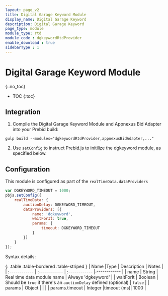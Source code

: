 ```yaml
---
layout: page_v2
title: Digital Garage Keyword Module
display_name: Digital Garage Keyword
description: Digital Garage Keyword
page_type: module
module_type: rtd
module_code : dgkeywordRtdProvider
enable_download : true
sidebarType : 1
---
```


# Digital Garage Keyword Module
{:.no_toc}

* TOC
{:toc}

## Integration

1) Compile the Digital Garage Keyword Module and Appnexus Bid Adapter into your Prebid build:  

```
gulp build --modules="dgkeywordRtdProvider,appnexusBidAdapter,..."  
```

2) Use `setConfig` to instruct Prebid.js to initilize the dgkeyword module, as specified below. 

## Configuration

This module is configured as part of the `realTimeData.dataProviders`  

```javascript
var DGKEYWORD_TIMEOUT = 1000;
pbjs.setConfig({
    realTimeData: {
        auctionDelay: DGKEYWORD_TIMEOUT,
        dataProviders: [{
            name: 'dgkeyword',
            waitForIt: true,
            params: {
                timeout: DGKEYWORD_TIMEOUT
            }
        }]
    }
});
```

Syntax details:

{: .table .table-bordered .table-striped }
| Name  |Type | Description   | Notes  |
| :------------ | :------------ | :------------ |:------------ |
| name  | String | Real time data module name | Always 'dgkeyword' |
| waitForIt | Boolean | Should be `true` if there's an `auctionDelay` defined (optional) | `false` |
| params  | Object |   |   |
| params.timeout  | Integer |timeout (ms)| 1000 |

